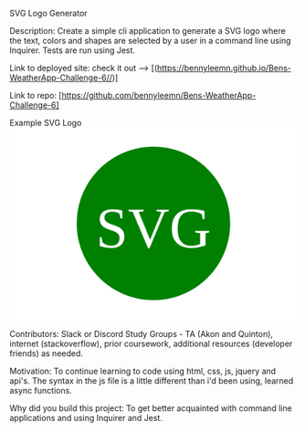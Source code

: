 SVG Logo Generator

Description: Create a simple cli application to generate a SVG logo where the text, colors and shapes are selected by a user in a command line using Inquirer.  Tests are run using Jest.

Link to deployed site: check it out --> [(https://bennyleemn.github.io/Bens-WeatherApp-Challenge-6//)]

Link to repo: [https://github.com/bennyleemn/Bens-WeatherApp-Challenge-6]

Example SVG Logo  ![LOGO EXAMPLE](./library/circle.svg)


Contributors: Slack or Discord Study Groups - TA (Akon and Quinton), internet (stackoverflow), prior coursework, additional resources (developer friends) as needed.

Motivation: To continue learning to code using html, css, js, jquery and api's. The syntax in the js file is a little different than i'd been using, learned async functions.

Why did you build this project: To get better acquainted with command line applications and using Inquirer and Jest.